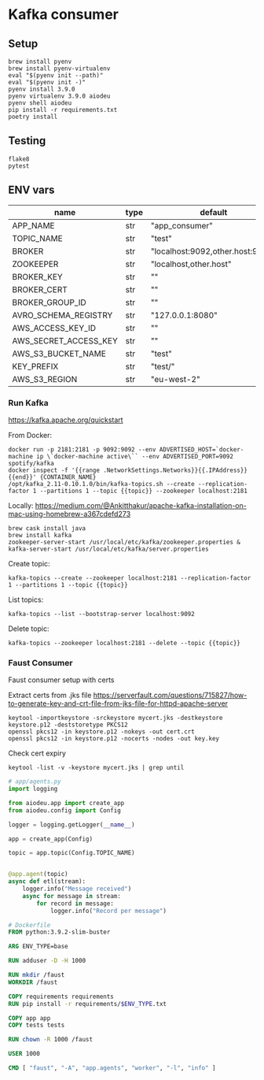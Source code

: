 # Kafka consumer

## Setup
```shell script
brew install pyenv
brew install pyenv-virtualenv
eval "$(pyenv init --path)"
eval "$(pyenv init -)"
pyenv install 3.9.0
pyenv virtualenv 3.9.0 aiodeu
pyenv shell aiodeu
pip install -r requirements.txt
poetry install
```

## Testing
```shell script
flake8
pytest
```

## ENV vars
| name | type | default |
| ---- | ---- | ------- |
| APP_NAME | str | "app_consumer" |
| TOPIC_NAME | str | "test" |
| BROKER | str | "localhost:9092,other.host:9092" |
| ZOOKEEPER | str | "localhost,other.host" |
| BROKER_KEY | str | "" |
| BROKER_CERT | str | "" |
| BROKER_GROUP_ID | str | "" |
| AVRO_SCHEMA_REGISTRY | str | "127.0.0.1:8080" |
| AWS_ACCESS_KEY_ID | str | "" |
| AWS_SECRET_ACCESS_KEY | str | "" |
| AWS_S3_BUCKET_NAME | str | "test" |
| KEY_PREFIX | str | "test/" |
| AWS_S3_REGION | str | "eu-west-2" |


### Run Kafka
https://kafka.apache.org/quickstart

From Docker:
```shell script
docker run -p 2181:2181 -p 9092:9092 --env ADVERTISED_HOST=`docker-machine ip \`docker-machine active\`` --env ADVERTISED_PORT=9092 spotify/kafka
docker inspect -f '{{range .NetworkSettings.Networks}}{{.IPAddress}}{{end}}' {CONTAINER_NAME}
/opt/kafka_2.11-0.10.1.0/bin/kafka-topics.sh --create --replication-factor 1 --partitions 1 --topic {{topic}} --zookeeper localhost:2181
```

Locally:
https://medium.com/@Ankitthakur/apache-kafka-installation-on-mac-using-homebrew-a367cdefd273
```shell script
brew cask install java
brew install kafka
zookeeper-server-start /usr/local/etc/kafka/zookeeper.properties & kafka-server-start /usr/local/etc/kafka/server.properties
```

Create topic:
```shell script
kafka-topics --create --zookeeper localhost:2181 --replication-factor 1 --partitions 1 --topic {{topic}}
```

List topics:
```shell script
kafka-topics --list --bootstrap-server localhost:9092
```

Delete topic:
```shell script
kafka-topics --zookeeper localhost:2181 --delete --topic {{topic}}
```

### Faust Consumer
Faust consumer setup with certs

Extract certs from .jks file
https://serverfault.com/questions/715827/how-to-generate-key-and-crt-file-from-jks-file-for-httpd-apache-server

```shell script
keytool -importkeystore -srckeystore mycert.jks -destkeystore keystore.p12 -deststoretype PKCS12
openssl pkcs12 -in keystore.p12 -nokeys -out cert.crt
openssl pkcs12 -in keystore.p12 -nocerts -nodes -out key.key
```

Check cert expiry
```shell script
keytool -list -v -keystore mycert.jks | grep until
```

```python
# app/agents.py
import logging

from aiodeu.app import create_app
from aiodeu.config import Config

logger = logging.getLogger(__name__)

app = create_app(Config)

topic = app.topic(Config.TOPIC_NAME)


@app.agent(topic)
async def etl(stream):
    logger.info("Message received")
    async for message in stream:
        for record in message:
            logger.info("Record per message")
```

```dockerfile
# Dockerfile
FROM python:3.9.2-slim-buster

ARG ENV_TYPE=base

RUN adduser -D -H 1000

RUN mkdir /faust
WORKDIR /faust

COPY requirements requirements
RUN pip install -r requirements/$ENV_TYPE.txt

COPY app app
COPY tests tests

RUN chown -R 1000 /faust

USER 1000

CMD [ "faust", "-A", "app.agents", "worker", "-l", "info" ]
```

